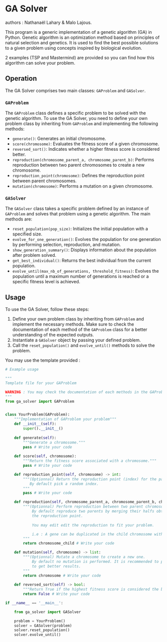 # GA Solver

authors : Nathanaël Lahary & Malo Lajous.

This program is a generic implementation of a genetic algorithm (GA) in Python. Genetic algorithm is an optimization method based on principles of natural selection and genetics. It is used to find the best possible solutions to a given problem using concepts inspired by biological evolution.

2 examples (TSP and Mastermind) are provided so you can find how this algorithm can solve your problem.

## Operation

The GA Solver comprises two main classes: `GAProblem` and `GASolver`.

### `GAProblem`

The `GAProblem` class defines a specific problem to be solved with the genetic algorithm. To use the GA Solver, you need to define your own problem class by inheriting from `GAProblem` and implementing the following methods:

- `generate()`: Generates an initial chromosome.
- `score(chromosome)`: Evaluates the fitness score of a given chromosome.
- `reversed_sort()`: Indicates whether a higher fitness score is considered better.
- `reproduction(chromosome_parent_a, chromosome_parent_b)`: Performs reproduction between two parent chromosomes to create a new chromosome.
- `reproduction_point(chromosome)`: Defines the reproduction point between parent chromosomes.
- `mutation(chromosome)`: Performs a mutation on a given chromosome.

### `GASolver`

The `GASolver` class takes a specific problem defined by an instance of `GAProblem` and solves that problem using a genetic algorithm. The main methods are:

- `reset_population(pop_size)`: Initializes the initial population with a specified size.
- `evolve_for_one_generation()`: Evolves the population for one generation by performing selection, reproduction, and mutation.
- `show_generation_summary()`: Displays information about the population after problem solved.
- `get_best_individual()`: Returns the best individual from the current population.
- `evolve_until(max_nb_of_generations, threshold_fitness)`: Evolves the population until a maximum number of generations is reached or a specific fitness level is achieved.

## Usage 

To use the GA Solver, follow these steps:

1. Define your own problem class by inheriting from `GAProblem` and implement the necessary methods. Make sure to check the documentation of each method of the `GAProblem` class for a better understanding of the expected outputs.
2. Instantiate a `GASolver` object by passing your defined problem.
3. Call the `reset_population()` and `evolve_until()` methods to solve the problem.

You may use the template provided :

```python
# Example usage

"""
Template file for your GAProblem

WARNING : You may check the documentation of each methods in the GAProblem class for a better understanding.
"""
from ga_solver import GAProblem


class YourProblem(GAProblem):
    """Implementation of GAProblem your problem"""
    def __init__(self):
        super().__init__()
        
    def generate(self):
        """Generate a chromosome."""
        pass # Write your code
    
    def score(self, chromosome):
        """Return the fitness score associated with a chromosome."""
        pass # Write your code

    def reproduction_point(self, chromosome) -> int:
        """(Optionnal) Return the reproduction point (index) for the parent chromosomes.
           By default pick a random index.
        """        
        pass # Write your code

    def reproduction(self, chromosome_parent_a, chromosome_parent_b, chromosome_child) -> list:
        """(Optionnal) Perform reproduction between two parent chromosomes and return a new chromosome.
            By default reproduce two parents by merging their halfs obtained by spliting them with
            the reproduction point. 
        
            You may edit edit the reproduction to fit your problem.

            i.e : A gene can be duplicated in the child chromosome with the default reproduction. 
        """
        return chromosome_child # Write your code

    def mutation(self, chromosome) -> list:
        """(Optionnal) Mutate a chromosome to create a new one.
            By default no mutation is performed. It is recommended to performe a mutation
            to get better results.
        """
        return chromosome # Write your code
    
    def reversed_sort(self) -> bool:
        """Return True if the highest fitness score is considered the best fit, False (by default) otherwise."""
        return False # Write your code

if __name__ == '__main__':

    from ga_solver import GASolver

    problem = YourProblem()
    solver = GASolver(problem)
    solver.reset_population()
    solver.evolve_until() 
```
